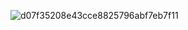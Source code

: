 ![d07f35208e43cce8825796abf7eb7f11](https://github.com/user-attachments/assets/7cc52df8-ff58-4e48-b8b2-819ef317b7bc)
